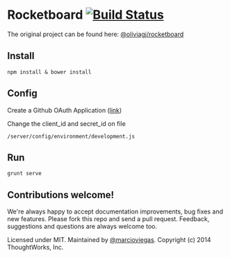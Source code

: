 Rocketboard  [![Build Status](https://snap-ci.com/marcioviegas/rocketboard/branch/master/build_image)](https://snap-ci.com/marcioviegas/rocketboard/branch/master)
=========

The original project can be found here: [@oliviagj/rocketboard](https://github.com/oliviagj/rocketboard)


Install
---

    npm install & bower install
    

Config
---

Create a Github OAuth Application ([link](https://github.com/settings/applications/new))

Change the client_id and secret_id on file

    /server/config/environment/development.js


Run
---

    grunt serve
    

Contributions welcome!
---

We're always happy to accept documentation improvements, bug fixes and new features. Please fork this repo and send a pull request. Feedback, suggestions and questions are always welcome too.

Licensed under MIT. Maintained by [@marcioviegas](https://github.com/marcioviegas). Copyright (c) 2014 ThoughtWorks, Inc.
